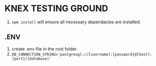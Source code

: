# KNEX TESTING GROUND
1. `npm install` will ensure all necessary dependacies are installed.

## .ENV 
1. create .env file in the root folder.
2. `DB_CONNECTION_STRING='postgresql://[username]:[password]@[host]:[port]/[database]'`
